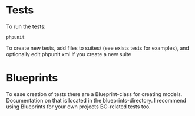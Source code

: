 Tests
=====

To run the tests:

	phpunit

To create new tests, add files to suites/ (see exists tests for examples),
and optionally edit phpunit.xml if you create a new suite

Blueprints
=======

To ease creation of tests there are a Blueprint-class for creating models.
Documentation on that is located in the blueprints-directory.
I recommend using Blueprints for your own projects BO-related tests too.
